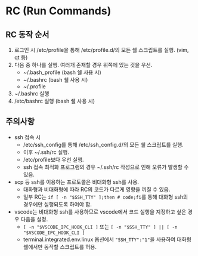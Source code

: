 # RC (Run Commands)
## RC 동작 순서
1. 로그인 시 /etc/profile을 통해 /etc/profile.d/의 모든 쉘 스크립트를 실행. (vim, qt 등)
1. 다음 중 하나를 실행. 여러개 존재할 경우 위쪽에 있는 것을 우선.
    * ~/.bash_profile (bash 쉘 사용 시)
    * ~/.bashrc (bash 쉘 사용 시)
    * ~/.profile
1. ~/.bashrc 실행
1. /etc/bashrc 실행 (bash 쉘 사용 시)

## 주의사항
* ssh 접속 시
    * /etc/ssh_config를 통해 /etc/ssh_config.d/의 모든 쉘 스크립트를 실행.
    * 이후 ~/.ssh/rc 실행.
    * /etc/profile보다 우선 실행.
    * ssh 접속 최적화 프로그램의 경우 ~/.ssh/rc 작성으로 인해 오류가 발생할 수 있음.
* scp 등 ssh를 이용하는 프로토콜은 비대화형 ssh를 사용.
    * 대화형과 비대화형에 따라 RC의 코드가 다르게 영향을 끼칠 수 있음.
    * 일부 RC는 `if [ -n "$SSH_TTY" ];then # code;fi`를 통해 대화형 ssh의 경우에만 실행되도록 하여야 함.
* vscode는 비대화형 ssh를 사용하므로 vscode에서 코드 실행을 지정하고 싶은 경우 다음을 설정.
    * `[ -n "$VSCODE_IPC_HOOK_CLI ]` 또는 `[ -n "$SSH_TTY" ] || [ -n "$VSCODE_IPC_HOOK_CLI ]`
    * terminal.integrated.env.linux 옵션에서 `"SSH_TTY":"1"`을 사용하여 대화형 쉘에서만 동작할 스크립트를 허용.